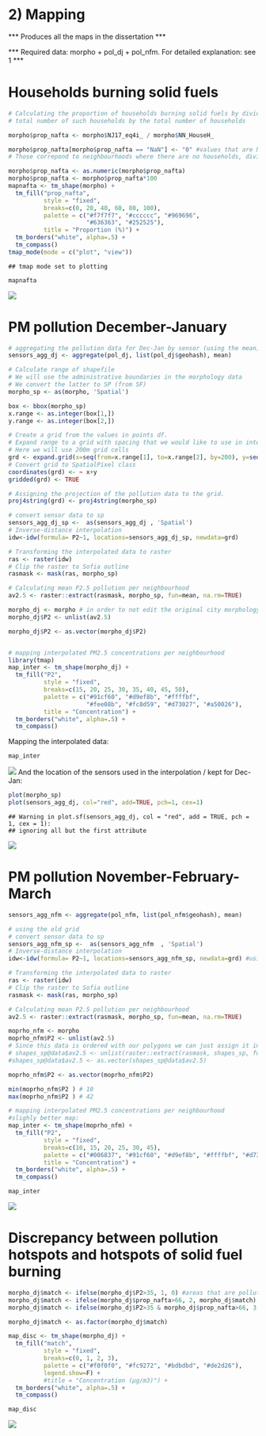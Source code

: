 2\) Mapping
================

\*\*\* Produces all the maps in the dissertation \*\*\*

\*\*\* Required data: morpho + pol\_dj + pol\_nfm. For detailed
explanation: see 1
\*\*\*

# Households burning solid fuels

``` r
# Calculating the proportion of households burning solid fuels by dividing the
# total number of such households by the total number of households

morpho$prop_nafta <- morpho$NJ17_eq4i_ / morpho$NN_HouseH_

morpho$prop_nafta[morpho$prop_nafta == "NaN"] <- "0" #values that are NaN, correspond to zeros
# Those correpond to neighbourhoods where there are no households, dividing by zero generates NaN 

morpho$prop_nafta <- as.numeric(morpho$prop_nafta)
morpho$prop_nafta <- morpho$prop_nafta*100
mapnafta <- tm_shape(morpho) + 
  tm_fill("prop_nafta", 
          style = "fixed", 
          breaks=c(0, 20, 40, 60, 80, 100), 
          palette = c("#f7f7f7", "#cccccc", "#969696", 
                      "#636363", "#252525"),
          title = "Proportion (%)") +
  tm_borders("white", alpha=.5) + 
  tm_compass() 
tmap_mode(mode = c("plot", "view"))
```

    ## tmap mode set to plotting

``` r
mapnafta
```

![](2_mapping_files/figure-gfm/nafta%202-1.png)<!-- -->

# PM pollution December-January

``` r
# aggregating the pollution data for Dec-Jan by sensor (using the mean)
sensors_agg_dj <- aggregate(pol_dj, list(pol_dj$geohash), mean)

# Calculate range of shapefile 
# We will use the administrative boundaries in the morphology data
# We convert the latter to SP (from SF)
morpho_sp <- as(morpho, 'Spatial')

box <- bbox(morpho_sp)
x.range <- as.integer(box[1,])
y.range <- as.integer(box[2,])

# Create a grid from the values in points df. 
# Expand range to a grid with spacing that we would like to use in interpolation
# Here we will use 200m grid cells
grd <- expand.grid(x=seq(from=x.range[1], to=x.range[2], by=200), y=seq(from=y.range[1], to=y.range[2], by=200))
# Convert grid to SpatialPixel class
coordinates(grd) <- ~ x+y
gridded(grd) <- TRUE

# Assigning the projection of the pollution data to the grid. 
proj4string(grd) <- proj4string(morpho_sp)

# convert sensor data to sp 
sensors_agg_dj_sp <-  as(sensors_agg_dj , 'Spatial')
# Inverse-distance interpolation
idw<-idw(formula= P2~1, locations=sensors_agg_dj_sp, newdata=grd)

# Transforming the interpolated data to raster
ras <- raster(idw)
# Clip the raster to Sofia outline
rasmask <- mask(ras, morpho_sp)

# Calculating mean P2.5 pollution per neighbourhood
av2.5 <- raster::extract(rasmask, morpho_sp, fun=mean, na.rm=TRUE)

morpho_dj <- morpho # in order to not edit the original city morphology data
morpho_dj$P2 <- unlist(av2.5)

morpho_dj$P2 <- as.vector(morpho_dj$P2)


# mapping interpolated PM2.5 concentrations per neighbourhood
library(tmap)
map_inter <- tm_shape(morpho_dj) + 
  tm_fill("P2", 
          style = "fixed", 
          breaks=c(15, 20, 25, 30, 35, 40, 45, 50), 
          palette = c("#91cf60", "#d9ef8b", "#ffffbf", 
                      "#fee08b", "#fc8d59", "#d73027", "#a50026"),
          title = "Concentration") +
  tm_borders("white", alpha=.5) + 
  tm_compass() 
```

Mapping the interpolated data:

``` r
map_inter
```

![](2_mapping_files/figure-gfm/Dec-Jan%202-1.png)<!-- --> And the
location of the sensors used in the interpolation / kept for Dec-Jan:

``` r
plot(morpho_sp)
plot(sensors_agg_dj, col="red", add=TRUE, pch=1, cex=1)
```

    ## Warning in plot.sf(sensors_agg_dj, col = "red", add = TRUE, pch = 1, cex = 1):
    ## ignoring all but the first attribute

![](2_mapping_files/figure-gfm/Dec-Jan%203-1.png)<!-- -->

# PM pollution November-February-March

``` r
sensors_agg_nfm <- aggregate(pol_nfm, list(pol_nfm$geohash), mean)

# using the old grid 
# convert sensor data to sp 
sensors_agg_nfm_sp <-  as(sensors_agg_nfm  , 'Spatial')
# Inverse-distance interpolation
idw<-idw(formula= P2~1, locations=sensors_agg_nfm_sp, newdata=grd) #using the grid created in the previous section

# Transforming the interpolated data to raster
ras <- raster(idw)
# Clip the raster to Sofia outline
rasmask <- mask(ras, morpho_sp)

# Calculating mean P2.5 pollution per neighbourhood
av2.5 <- raster::extract(rasmask, morpho_sp, fun=mean, na.rm=TRUE)

moprho_nfm <- morpho 
moprho_nfm$P2 <- unlist(av2.5)
# Since this data is ordered with our polygons we can just assign it into a new variable 'av2.5".
# shapes_sp@data$av2.5 <- unlist(raster::extract(rasmask, shapes_sp, fun=mean, na.rm=TRUE))
#shapes_sp@data$av2.5 <- as.vector(shapes_sp@data$av2.5)

moprho_nfm$P2 <- as.vector(moprho_nfm$P2)

min(moprho_nfm$P2 ) # 10 
max(moprho_nfm$P2 ) # 42

# mapping interpolated PM2.5 concentrations per neighbourhood
#slighly better map:
map_inter <- tm_shape(moprho_nfm) + 
  tm_fill("P2", 
          style = "fixed", 
          breaks=c(10, 15, 20, 25, 30, 45), 
          palette = c("#006837", "#91cf60", "#d9ef8b", "#ffffbf", "#d73027"),
          title = "Concentration") +
  tm_borders("white", alpha=.5) + 
  tm_compass() 
```

``` r
map_inter
```

![](2_mapping_files/figure-gfm/nfm2-1.png)<!-- -->

# Discrepancy between pollution hotspots and hotspots of solid fuel burning

``` r
morpho_dj$match <- ifelse(morpho_dj$P2>35, 1, 0) #areas that are pollution hotposts 
morpho_dj$match <- ifelse(morpho_dj$prop_nafta>66, 2, morpho_dj$match) # areas that are hotspots of solid fuel burning 
morpho_dj$match <- ifelse(morpho_dj$P2>35 & morpho_dj$prop_nafta>66, 3, morpho_dj$match) # creating a variables that compares if a pollution hotspot is also a hotspot of solid fuel burning

morpho_dj$match <- as.factor(morpho_dj$match)

map_disc <- tm_shape(morpho_dj) + 
  tm_fill("match", 
          style = "fixed", 
          breaks=c(0, 1, 2, 3), 
          palette = c("#f0f0f0", "#fc9272", "#bdbdbd", "#de2d26"), 
          legend.show=F) + 
          #title = "Concentration (μg/m3)") +
  tm_borders("white", alpha=.5) + 
  tm_compass() 
```

``` r
map_disc
```

![](2_mapping_files/figure-gfm/disc2-1.png)<!-- -->
